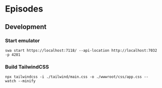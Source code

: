 # Episodes

## Development
### Start emulator
```
swa start https://localhost:7118/ --api-location http://localhost:7032 -p 4281
```

### Build TailwindCSS
```
npx tailwindcss -i ./tailwind/main.css -o ./wwwroot/css/app.css --watch --minify
```
